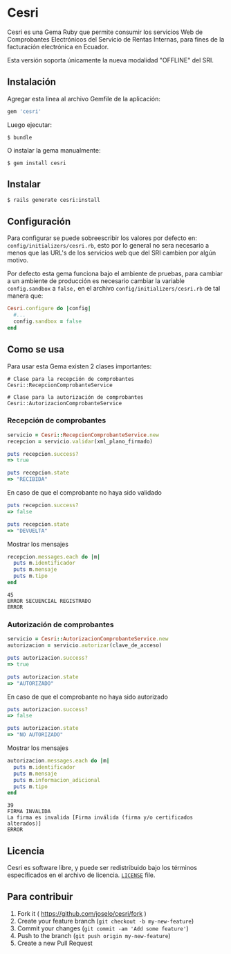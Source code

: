 # Cesri

Cesri es una Gema Ruby que permite consumir los servicios Web de Comprobantes Electrónicos del Servicio de Rentas Internas, para fines de la facturación electrónica en Ecuador.

Esta versión soporta únicamente la nueva modalidad "OFFLINE" del SRI.

## Instalación

Agregar esta linea al archivo Gemfile de la aplicación:

```ruby
gem 'cesri'
```

Luego ejecutar:

    $ bundle

O instalar la gema manualmente:

    $ gem install cesri

## Instalar

    $ rails generate cesri:install

## Configuración
Para configurar se puede sobreescribir los valores por defecto en:  `config/initializers/cesri.rb`, esto por lo general no sera necesario a menos que las URL's de los servicios web que del SRI cambien por algún motivo.

Por defecto esta gema funciona bajo el ambiente de pruebas, para cambiar a un ambiente de producción es necesario cambiar la variable `config.sandbox` a `false,` en el archivo `config/initializers/cesri.rb` de tal manera que:

```ruby
Cesri.configure do |config|
  #...
  config.sandbox = false
end
```

## Como se usa

Para usar esta Gema existen 2 clases importantes:

```
# Clase para la recepción de comprobantes
Cesri::RecepcionComprobanteService

# Clase para la autorización de comprobantes
Cesri::AutorizacionComprobanteService
```

### Recepción de comprobantes

```ruby
servicio = Cesri::RecepcionComprobanteService.new
recepcion = servicio.validar(xml_plano_firmado)
```

```ruby
puts recepcion.success?
=> true

puts recepcion.state
=> "RECIBIDA" 
```

En caso de que el comprobante no haya sido validado

```ruby
puts recepcion.success?
=> false

puts recepcion.state
=> "DEVUELTA" 
```
Mostrar los mensajes

```ruby
recepcion.messages.each do |m|
  puts m.identificador
  puts m.mensaje
  puts m.tipo
end
```
```
45
ERROR SECUENCIAL REGISTRADO
ERROR
```

### Autorización de comprobantes

```ruby
servicio = Cesri::AutorizacionComprobanteService.new
autorizacion = servicio.autorizar(clave_de_acceso)
```

```ruby
puts autorizacion.success?
=> true 

puts autorizacion.state
=> "AUTORIZADO" 
```

En caso de que el comprobante no haya sido autorizado

```ruby
puts autorizacion.success?
=> false

puts autorizacion.state
=> "NO AUTORIZADO" 
```

Mostrar los mensajes

```ruby
autorizacion.messages.each do |m|
  puts m.identificador
  puts m.mensaje
  puts m.informacion_adicional
  puts m.tipo
end
```
``` 
39
FIRMA INVALIDA
La firma es invalida [Firma inválida (firma y/o certificados alterados)]
ERROR
```

## Licencia

Cesri es software libre, y puede ser redistribuido bajo los términos especificados en el archivo de licencia. [`LICENSE`] file.

[`LICENSE`]: /LICENSE

## Para contribuir

1. Fork it ( https://github.com/joselo/cesri/fork )
2. Create your feature branch (`git checkout -b my-new-feature`)
3. Commit your changes (`git commit -am 'Add some feature'`)
4. Push to the branch (`git push origin my-new-feature`)
5. Create a new Pull Request

